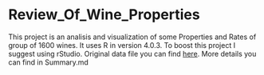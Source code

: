 # Review_Of_Wine_Properties
This project is an analisis and visualization of some Properties and Rates of group of 1600 wines. It uses R in version 4.0.3. To boost this project I suggest using rStudio. Original data file you can find [here](https://github.com/jkbslazyk/Review_Of_Wine_Properties/blob/main/Slazyk_Dane_Surowe.csv). More details you can find in Summary.md
